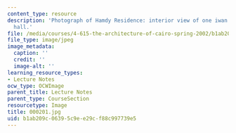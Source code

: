 ```yaml
---
content_type: resource
description: 'Photograph of Hamdy Residence: interior view of one iwan in the main
  hall.'
file: /media/courses/4-615-the-architecture-of-cairo-spring-2002/b1ab209c06395c9ee29cf88c997739e5_000201.jpg
file_type: image/jpeg
image_metadata:
  caption: ''
  credit: ''
  image-alt: ''
learning_resource_types:
- Lecture Notes
ocw_type: OCWImage
parent_title: Lecture Notes
parent_type: CourseSection
resourcetype: Image
title: 000201.jpg
uid: b1ab209c-0639-5c9e-e29c-f88c997739e5
---
```

